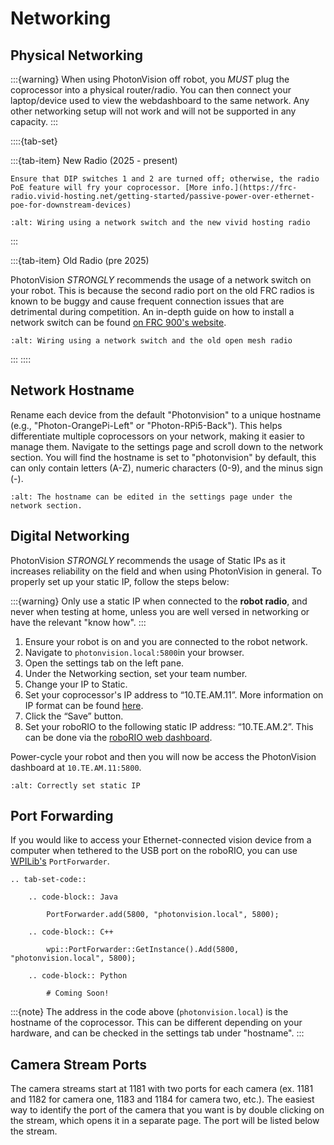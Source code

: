 # Networking

## Physical Networking

:::{warning}
When using PhotonVision off robot, you _MUST_ plug the coprocessor into a physical router/radio. You can then connect your laptop/device used to view the webdashboard to the same network. Any other networking setup will not work and will not be supported in any capacity.
:::

::::{tab-set}

:::{tab-item} New Radio (2025 - present)

```{danger}
Ensure that DIP switches 1 and 2 are turned off; otherwise, the radio PoE feature will fry your coprocessor. [More info.](https://frc-radio.vivid-hosting.net/getting-started/passive-power-over-ethernet-poe-for-downstream-devices)
```

```{image} images/networking-diagram-vividhosting.png
:alt: Wiring using a network switch and the new vivid hosting radio
```

:::

:::{tab-item} Old Radio (pre 2025)

PhotonVision _STRONGLY_ recommends the usage of a network switch on your robot. This is because the second radio port on the old FRC radios is known to be buggy and cause frequent connection issues that are detrimental during competition. An in-depth guide on how to install a network switch can be found [on FRC 900's website](https://zebracorns.org/blog/ZebraSwitch/).

```{image} images/networking-diagram.png
:alt: Wiring using a network switch and the old open mesh radio
```

:::
::::

## Network Hostname

Rename each device from the default "Photonvision" to a unique hostname (e.g., "Photon-OrangePi-Left" or "Photon-RPi5-Back"). This helps differentiate multiple coprocessors on your network, making it easier to manage them. Navigate to the settings page and scroll down to the network section. You will find the hostname is set to "photonvision" by default, this can only contain letters (A-Z), numeric characters (0-9), and the minus sign (-).

```{image} images/editHostname.png
:alt: The hostname can be edited in the settings page under the network section.
```

## Digital Networking

PhotonVision _STRONGLY_ recommends the usage of Static IPs as it increases reliability on the field and when using PhotonVision in general. To properly set up your static IP, follow the steps below:

:::{warning}
Only use a static IP when connected to the **robot radio**, and never when testing at home, unless you are well versed in networking or have the relevant "know how".
:::

1. Ensure your robot is on and you are connected to the robot network.
2. Navigate to `photonvision.local:5800`in your browser.
3. Open the settings tab on the left pane.
4. Under the Networking section, set your team number.
5. Change your IP to Static.
6. Set your coprocessor's IP address to “10.TE.AM.11”. More information on IP format can be found [here](https://docs.wpilib.org/en/stable/docs/networking/networking-introduction/ip-configurations.html#on-the-field-static-configuration).
7. Click the “Save” button.
8. Set your roboRIO to the following static IP address: “10.TE.AM.2”. This can be done via the [roboRIO web dashboard](https://docs.wpilib.org/en/stable/docs/software/roborio-info/roborio-web-dashboard.html#roborio-web-dashboard).

Power-cycle your robot and then you will now be access the PhotonVision dashboard at `10.TE.AM.11:5800`.

```{image} images/static.png
:alt: Correctly set static IP
```

## Port Forwarding

If you would like to access your Ethernet-connected vision device from a computer when tethered to the USB port on the roboRIO, you can use [WPILib's](https://docs.wpilib.org/en/stable/docs/networking/networking-utilities/portforwarding.html) `PortForwarder`.

```{eval-rst}
.. tab-set-code::

    .. code-block:: Java

        PortForwarder.add(5800, "photonvision.local", 5800);

    .. code-block:: C++

        wpi::PortForwarder::GetInstance().Add(5800, "photonvision.local", 5800);

    .. code-block:: Python

        # Coming Soon!
```

:::{note}
The address in the code above (`photonvision.local`) is the hostname of the coprocessor. This can be different depending on your hardware, and can be checked in the settings tab under "hostname".
:::

## Camera Stream Ports

The camera streams start at 1181 with two ports for each camera (ex. 1181 and 1182 for camera one, 1183 and 1184 for camera two, etc.). The easiest way to identify the port of the camera that you want is by double clicking on the stream, which opens it in a separate page. The port will be listed below the stream.
